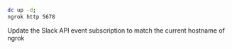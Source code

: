 

```bash
dc up -d;
ngrok http 5678
```

Update the Slack API event subscription to match the current hostname of ngrok
